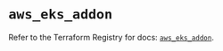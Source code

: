 # `aws_eks_addon`

Refer to the Terraform Registry for docs: [`aws_eks_addon`](https://registry.terraform.io/providers/hashicorp/aws/6.0.0/docs/resources/eks_addon).
